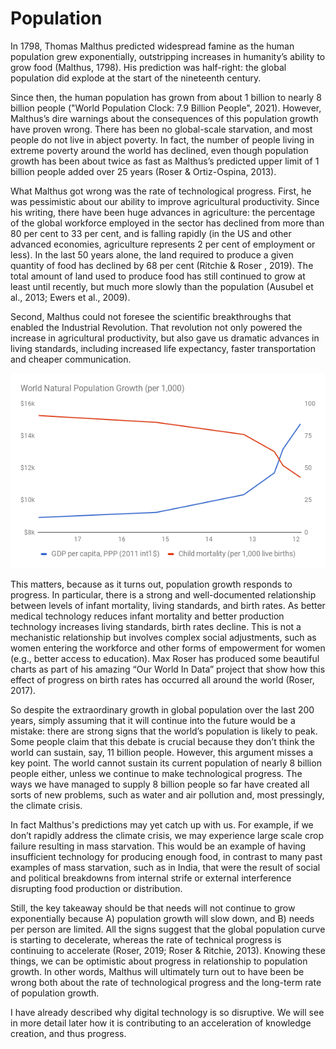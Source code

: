 # Population

In 1798, Thomas Malthus predicted widespread famine as the human population grew exponentially, outstripping increases in humanity’s ability to grow food (Malthus, 1798). His prediction was half-right: the global population did explode at the start of the nineteenth century.
 
Since then, the human population has grown from about 1 billion to nearly 8 billion people ("World Population Clock: 7.9 Billion People", 2021). However, Malthus’s dire warnings about the consequences of this population growth have proven wrong. There has been no global-scale starvation, and most people do not live in abject poverty. In fact, the number of people living in extreme poverty around the world has declined, even though population growth has been about twice as fast as Malthus’s predicted upper limit of 1 billion people added over 25 years (Roser & Ortiz-Ospina, 2013). 

What Malthus got wrong was the rate of technological progress. First, he was pessimistic about our ability to improve agricultural productivity. Since his writing, there have been huge advances in agriculture: the percentage of the global workforce employed in the sector has declined from more than 80 per cent to 33 per cent, and is falling rapidly (in the US and other advanced economies, agriculture represents 2 per cent of employment or less). In the last 50 years alone, the land required to produce a given quantity of food has declined by 68 per cent (Ritchie & Roser , 2019). The total amount of land used to produce food has still continued to grow at least until recently, but much more slowly than the population (Ausubel et al., 2013; Ewers et al., 2009).

Second, Malthus could not foresee the scientific breakthroughs that enabled the Industrial Revolution. That revolution not only powered the increase in agricultural productivity, but also gave us dramatic advances in living standards, including increased life expectancy, faster transportation and cheaper communication.

[![Population Growth](../assets/population-growth.png)](../Appendix.md#pop-growth)

This matters, because as it turns out, population growth responds to progress. In particular, there is a strong and well-documented relationship between levels of infant mortality, living standards, and birth rates. As better medical technology reduces infant mortality and better production technology increases living standards, birth rates decline. This is not a mechanistic relationship but involves complex social adjustments, such as women entering the workforce and other forms of empowerment for women (e.g., better access to education). Max Roser has produced some beautiful charts as part of his amazing “Our World In Data” project that show how this effect of progress on birth rates has occurred all around the world (Roser, 2017).
 
So despite the extraordinary growth in global population over the last 200 years, simply assuming that it will continue into the future would be a mistake: there are strong signs that the world’s population is likely to peak. Some people claim that this debate is crucial because they don’t think the world can sustain, say, 11 billion people. However, this argument misses a key point. The world cannot sustain its current population of nearly 8 billion people either, unless we continue to make technological progress. The ways we have managed to supply 8 billion people so far have created all sorts of new problems, such as water and air pollution and, most pressingly, the climate crisis.

In fact Malthus's predictions may yet catch up with us. For example, if we don’t rapidly address the climate crisis, we may experience large scale crop failure resulting in mass starvation. This would be an example of having insufficient technology for producing enough food, in contrast to many past examples of mass starvation, such as in India, that were the result of social and political breakdowns from internal strife or external interference disrupting food production or distribution. 

Still, the key takeaway should be that needs will not continue to grow exponentially because A) population growth will slow down, and B) needs per person are limited. All the signs suggest that the global population curve is starting to decelerate, whereas the rate of technical progress is continuing to accelerate (Roser, 2019; Roser & Ritchie, 2013). Knowing these things, we can be optimistic about progress in relationship to population growth. In other words, Malthus will ultimately turn out to have been be wrong both about the rate of technological progress and the long-term rate of population growth.

I have already described why digital technology is so disruptive. We will see in more detail later how it is contributing to an acceleration of knowledge creation, and thus progress. 

